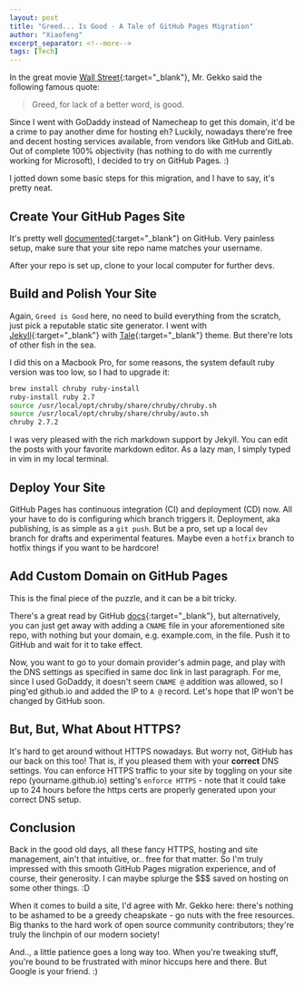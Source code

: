 ```yaml
---
layout: post
title: "Greed... Is Good - A Tale of GitHub Pages Migration"
author: "Xiaofeng"
excerpt_separator: <!--more-->
tags: [Tech]
---
```


In the great movie [Wall Street](https://www.imdb.com/title/tt0094291/){:target="_blank"}, Mr. Gekko said the following famous quote:

> Greed, for lack of a better word, is good.

<!--more-->

Since I went with GoDaddy instead of Namecheap to get this domain, it'd be a crime to pay another dime for hosting eh? Luckily, nowadays there're free and decent hosting services available, from vendors like GitHub and GitLab. Out of complete 100% objectivity (has nothing to do with me currently working for Microsoft), I decided to try on GitHub Pages. :)  

I jotted down some basic steps for this migration, and I have to say, it's pretty neat.

## Create Your GitHub Pages Site

It's pretty well [documented](https://docs.github.com/en/github/working-with-github-pages/creating-a-github-pages-site){:target="_blank"} on GitHub. Very painless setup, make sure that your site repo name matches your username.

After your repo is set up, clone to your local computer for further devs.

## Build and Polish Your Site

Again, `Greed is Good` here, no need to build everything from the scratch, just pick a reputable static site generator. I went with [Jekyll](https://jekyllrb.com/){:target="_blank"} with [Tale](https://github.com/chesterhow/tale){:target="_blank"} theme. But there're lots of other fish in the sea.

I did this on a Macbook Pro, for some reasons, the system default ruby version was too low, so I had to upgrade it:

```bash
brew install chruby ruby-install
ruby-install ruby 2.7
source /usr/local/opt/chruby/share/chruby/chruby.sh
source /usr/local/opt/chruby/share/chruby/auto.sh
chruby 2.7.2 
```

I was very pleased with the rich markdown support by Jekyll. You can edit the posts with your favorite markdown editor. As a lazy man, I simply typed in vim in my local terminal.

## Deploy Your Site

GitHub Pages has continuous integration (CI) and deployment (CD) now. All your have to do is configuring which branch triggers it. Deployment, aka publishing, is as simple as a `git push`. But be a pro, set up a local `dev` branch for drafts and experimental features. Maybe even a `hotfix` branch to hotfix things if you want to be hardcore!

## Add Custom Domain on GitHub Pages

This is the final piece of the puzzle, and it can be a bit tricky.

There's a great read by GitHub [docs](https://docs.github.com/en/github/working-with-github-pages/about-custom-domains-and-github-pages){:target="_blank"}, but alternatively, you can just get away with adding a `CNAME` file in your aforementioned site repo, with nothing but your domain, e.g. example.com, in the file. Push it to GitHub and wait for it to take effect.

Now, you want to go to your domain provider's admin page, and play with the DNS settings as specified in same doc link in last paragraph. For me, since I used GoDaddy, it doesn't seem `CNAME @` addition was allowed, so I ping'ed github.io and added the IP to `A @` record. Let's hope that IP won't be changed by GitHub soon.

## But, But, What About HTTPS?

It's hard to get around without HTTPS nowadays. But worry not, GitHub has our back on this too! That is, if you pleased them with your **correct** DNS settings. You can enforce HTTPS traffic to your site by toggling on your site repo (yourname.github.io) setting's `enforce HTTPS` - note that it could take up to 24 hours before the https certs are properly generated upon your correct DNS setup.

## Conclusion

Back in the good old days, all these fancy HTTPS, hosting and site management, ain't that intuitive, or.. free for that matter. So I'm truly impressed with this smooth GitHub Pages migration experience, and of course, their generosity. I can maybe splurge the $$$ saved on hosting on some other things. :D

When it comes to build a site, I'd agree with Mr. Gekko here: there's nothing to be ashamed to be a greedy cheapskate - go nuts with the free resources. Big thanks to the hard work of open source community contributors; they're truly the linchpin of our modern society!

And.., a little patience goes a long way too. When you're tweaking stuff, you're bound to be frustrated with minor hiccups here and there. But Google is your friend. :)
